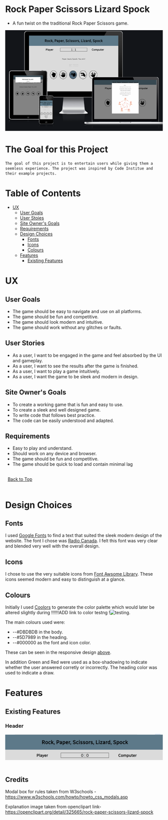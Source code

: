 # Rock Paper Scissors Lizard Spock
* A fun twist on the traditional Rock Paper Scissors game. 

![Logo](docs/testing/responsive-design.png)

# The Goal for this Project

    The goal of this project is to entertain users while giving them a seemless experience. The project was inspired by Code Institue and their example projects.

# Table of Contents

+ [UX](#ux "UX")
    + [User Goals](#user-goals "User Goals")
    + [User Stoies](#user-stories "User Stories")
    + [Site Owner's Goals](#site-owners-goals "Site Owner's Goals")
    + [Requirements](#requirements)
    + [Design Choices](#design-choices)
        + [Fonts](#fonts)
        + [Icons](#icons)
        + [Colours](#colours)
    + [Features](#features)
        + [Existing Features](#existing-features)





# UX

## User Goals

+ The game should be easy to navigate and use on all platforms. 
+ The game should be fun and competitive.
+ The game should look modern and intuitive.
+ The game should work without any glitches or faults.

## User Stories

+ As a user, I want to be engaged in the game and feel absorbed by the UI and gameplay.
+ As a user, I want to see the results after the game is finished.
+ As a user, I want to play a game intuitively.
+ As a user, I want the game to be sleek and modern in design.


## Site Owner's Goals

+ To create a working game that is fun and easy to use.
+ To create a sleek and well designed game.
+ To write code that follows best practice.
+ The code can be easily understood and adapted.


## Requirements 

+ Easy to play and understand.
+ Should work on any device and browser.
+ The game should be fun and competitive.
+ The game should be quick to load and contain minimal lag


\
&nbsp;
[Back to Top](#table-of-contents)
\
&nbsp;

# Design Choices

## Fonts 
I used [Google Fonts](https://fonts.google.com/ "Google Fonts") to find a text that suited the sleek modern design of the website. The font I chose was [Radio Canada](https://fonts.google.com/?query=Radio+Canada ). I felt this font was very clear and blended very well with the overall design.

## Icons 
I chose to use the very suitable icons from [Font Awsome Library](https://fontawesome.com/ "Font Awesome"). These icons seemed modern and easy to distinguish at a glance.

## Colours 

Initially I used [Coolors](https://coolors.co/ "Coolors") to generate the color palette which would later be altered slightly during !!!!!!ADD link to color testng !![testing](#testing "Testing"). 


The main colours used were: 

* --#DBDBDB in the body.
* --#5D7989 in the heading.
* --#000000 as the font and icon color.

These can be seen in the responsive design [above](#rock-paper-scissors-lizard-spock).

In addition Green and Red were used as a box-shadowing to indicate whether the user answered corretly or incorrectly. The heading color was used to indicate a draw. 


# Features

## Existing Features

### Header 
![Header](docs/feature-screenshots/heading.png)
\
&nbsp;





## Credits

Modal box for rules taken from W3schools - https://www.w3schools.com/howto/howto_css_modals.asp

Explanation image taken from openclipart link- https://openclipart.org/detail/325665/rock-paper-scissors-lizard-spock


